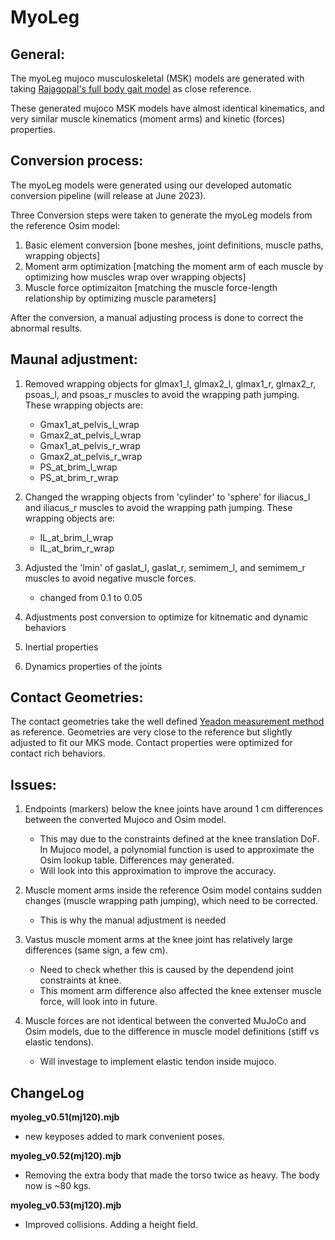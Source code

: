 # MyoLeg

## General:

The myoLeg mujoco musculoskeletal (MSK) models are generated with taking [Rajagopal's full body gait model](https://github.com/opensim-org/opensim-models/tree/master/Models/RajagopalModel) as close
reference.

These generated mujoco MSK models have almost identical kinematics, and very similar muscle kinematics (moment arms) and kinetic (forces) properties.


## Conversion process:

The myoLeg models were generated using our developed automatic conversion pipeline (will release at June 2023).

Three Conversion steps were taken to generate the myoLeg models from the reference Osim model:

1. Basic element conversion [bone meshes, joint definitions, muscle paths, wrapping objects]
2. Moment arm optimization [matching the moment arm of each muscle by optimizing how muscles wrap over wrapping objects]
3. Muscle force optimizaiton [matching the muscle force-length relationship by optimizing muscle parameters]

After the conversion, a manual adjusting process is done to correct the abnormal results.

## Maunal adjustment:

1. Removed wrapping objects for glmax1_l, glmax2_l, glmax1_r, glmax2_r, psoas_l, and psoas_r muscles to avoid the wrapping path jumping. These wrapping objects are:
	- Gmax1_at_pelvis_l_wrap
	- Gmax2_at_pelvis_l_wrap
	- Gmax1_at_pelvis_r_wrap
	- Gmax2_at_pelvis_r_wrap
	- PS_at_brim_l_wrap
	- PS_at_brim_r_wrap

2. Changed the wrapping objects from 'cylinder' to 'sphere' for iliacus_l and iliacus_r muscles to avoid the wrapping path jumping. These wrapping objects are:
	- IL_at_brim_l_wrap
	- IL_at_brim_r_wrap

3. Adjusted the 'lmin' of gaslat_l, gaslat_r, semimem_l, and semimem_r muscles to avoid negative muscle forces.
	- changed from 0.1 to 0.05

4. Adjustments post conversion to optimize for kitnematic and dynamic behaviors
5. Inertial properties
6. Dynamics properties of the joints


## Contact Geometries:

The contact geometries take the well defined [Yeadon measurement method](https://yeadon.readthedocs.io/en/latest/measurements.html#measurements) as reference. Geometries are very close to the reference but slightly adjusted to fit our MKS mode. Contact properties were optimized for contact rich behaviors.


## Issues:

1. Endpoints (markers) below the knee joints have around 1 cm differences between the converted Mujoco and Osim model.
	- This may due to the constraints defined at the knee translation DoF. In Mujoco model, a polynomial function is used to approximate the Osim lookup table. Differences may generated.
	- Will look into this approximation to improve the accuracy.

2. Muscle moment arms inside the reference Osim model contains sudden changes (muscle wrapping path jumping), which need to be corrected.
	- This is why the manual adjustment is needed

3. Vastus muscle moment arms at the knee joint has relatively large differences (same sign, a few cm).
	- Need to check whether this is caused by the dependend joint constraints at knee.
	- This moment arm difference also affected the knee extenser muscle force, will look into in future.

4. Muscle forces are not identical between the converted MuJoCo and Osim models, due to the difference in muscle model definitions (stiff vs elastic tendons).
	- Will investage to implement elastic tendon inside mujoco.

## ChangeLog

**myoleg_v0.51(mj120).mjb**
- new keyposes added to mark convenient poses.

**myoleg_v0.52(mj120).mjb**
- Removing the extra body that made the torso twice as heavy. The body now is ~80 kgs.

**myoleg_v0.53(mj120).mjb**
- Improved collisions. Adding a height field.
